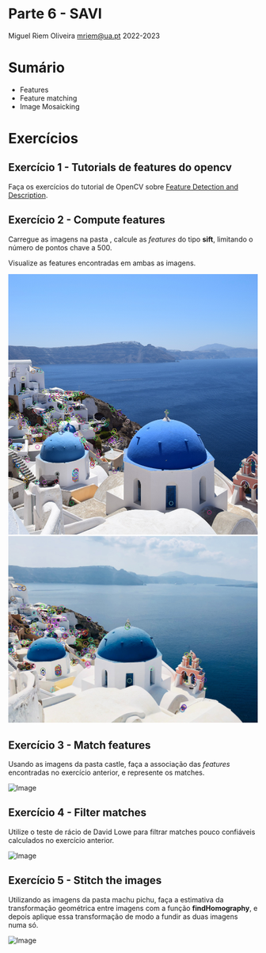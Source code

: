 Parte 6 - SAVI
==============
Miguel Riem Oliveira <mriem@ua.pt>
2022-2023

# Sumário

- Features 
- Feature matching
- Image Mosaicking

# Exercícios

## Exercício 1 - Tutorials de features do opencv

Faça os exercícios do tutorial de OpenCV sobre [Feature Detection and Description](https://docs.opencv.org/4.x/db/d27/tutorial_py_table_of_contents_feature2d.html).

## Exercício 2 - Compute features

Carregue as imagens na pasta , calcule as _features_ do tipo **sift**, limitando o número de pontos chave a 500.

Visualize as features encontradas em ambas as imagens.

![Image](docs/q_features.jpg)
![Image](docs/t_features.jpg)


## Exercício 3 - Match features

Usando as imagens da pasta castle, faça a associação das _features_ encontradas no exercício anterior, e represente os matches. 

![Image](docs/all_matches.jpg)

## Exercício 4 - Filter matches

Utilize o teste de rácio de David Lowe para filtrar matches pouco confiáveis calculados no exercício anterior.

![Image](docs/good_matches.jpg)

## Exercício 5 - Stitch the images

Utilizando as imagens da pasta machu pichu, faça a estimativa da transformação geométrica entre imagens com a função **findHomography**, e depois aplique essa transformação de modo a fundir as duas imagens numa só.

![Image](docs/stitched.jpg)
